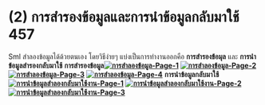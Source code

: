 # (2)    การสำรองข้อมูลและการนำข้อมูลกลับมาใช้ 457

Sml สำลองข้อมูลได้ด้วยตนเอง โดยวิธีง่ายๆ แบ่งเป็นการทำงานออกคือ
**การสำรองข้อมุล** และ **การนำข้อมูลสำรองกลับมาใช้**
**การสำรองข้อมูล[![การสำลองข้อมูล-Page-1](http://www.smlaccount.com/manual/wp-content/uploads/2017/10/การสำลองข้อมูล-Page-1.jpg)](http://www.smlaccount.com/manual/wp-content/uploads/2017/10/การสำลองข้อมูล-Page-1.jpg)
[![การสำลองข้อมูล-Page-2](http://www.smlaccount.com/manual/wp-content/uploads/2017/10/การสำลองข้อมูล-Page-2.jpg)](http://www.smlaccount.com/manual/wp-content/uploads/2017/10/การสำลองข้อมูล-Page-2.jpg)
[![การสำลองข้อมูล-Page-3](http://www.smlaccount.com/manual/wp-content/uploads/2017/10/การสำลองข้อมูล-Page-3.jpg)](http://www.smlaccount.com/manual/wp-content/uploads/2017/10/การสำลองข้อมูล-Page-3.jpg)
[![การสำลองข้อมูล-Page-4](http://www.smlaccount.com/manual/wp-content/uploads/2017/10/การสำลองข้อมูล-Page-4.jpg)](http://www.smlaccount.com/manual/wp-content/uploads/2017/10/การสำลองข้อมูล-Page-4.jpg)**
**การนำข้อมูลกลับมาใช้[![การนำข้อมูลสำลองกลับมาใช้งาน-Page-1](http://www.smlaccount.com/manual/wp-content/uploads/2017/10/การนำข้อมูลสำลองกลับมาใช้งาน-Page-1.jpg)](http://www.smlaccount.com/manual/wp-content/uploads/2017/10/การนำข้อมูลสำลองกลับมาใช้งาน-Page-1.jpg)
[![การนำข้อมูลสำลองกลับมาใช้งาน-Page-2](http://www.smlaccount.com/manual/wp-content/uploads/2017/10/การนำข้อมูลสำลองกลับมาใช้งาน-Page-2.jpg)](http://www.smlaccount.com/manual/wp-content/uploads/2017/10/การนำข้อมูลสำลองกลับมาใช้งาน-Page-2.jpg)
[![การนำข้อมูลสำลองกลับมาใช้งาน-Page-3](http://www.smlaccount.com/manual/wp-content/uploads/2017/10/การนำข้อมูลสำลองกลับมาใช้งาน-Page-3.jpg)](http://www.smlaccount.com/manual/wp-content/uploads/2017/10/การนำข้อมูลสำลองกลับมาใช้งาน-Page-3.jpg)**  

